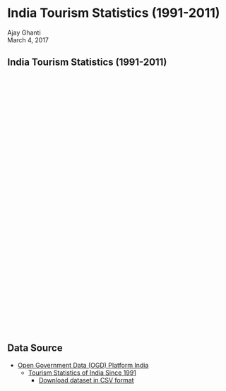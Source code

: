 # India Tourism Statistics (1991-2011)
Ajay Ghanti  
March 4, 2017  



## India Tourism Statistics (1991-2011)

<!--html_preserve--><div id="htmlwidget-54f52798d93ea5efdb8b" style="width:768px;height:576px;" class="plotly html-widget"></div>
<script type="application/json" data-for="htmlwidget-54f52798d93ea5efdb8b">{"x":{"layout":{"margin":{"b":40,"l":60,"t":25,"r":10},"xaxis":{"domain":[0,1],"title":"Year"},"yaxis":{"domain":[0,1],"title":"Number"}},"source":"A","config":{"modeBarButtonsToAdd":[{"name":"Collaborate","icon":{"width":1000,"ascent":500,"descent":-50,"path":"M487 375c7-10 9-23 5-36l-79-259c-3-12-11-23-22-31-11-8-22-12-35-12l-263 0c-15 0-29 5-43 15-13 10-23 23-28 37-5 13-5 25-1 37 0 0 0 3 1 7 1 5 1 8 1 11 0 2 0 4-1 6 0 3-1 5-1 6 1 2 2 4 3 6 1 2 2 4 4 6 2 3 4 5 5 7 5 7 9 16 13 26 4 10 7 19 9 26 0 2 0 5 0 9-1 4-1 6 0 8 0 2 2 5 4 8 3 3 5 5 5 7 4 6 8 15 12 26 4 11 7 19 7 26 1 1 0 4 0 9-1 4-1 7 0 8 1 2 3 5 6 8 4 4 6 6 6 7 4 5 8 13 13 24 4 11 7 20 7 28 1 1 0 4 0 7-1 3-1 6-1 7 0 2 1 4 3 6 1 1 3 4 5 6 2 3 3 5 5 6 1 2 3 5 4 9 2 3 3 7 5 10 1 3 2 6 4 10 2 4 4 7 6 9 2 3 4 5 7 7 3 2 7 3 11 3 3 0 8 0 13-1l0-1c7 2 12 2 14 2l218 0c14 0 25-5 32-16 8-10 10-23 6-37l-79-259c-7-22-13-37-20-43-7-7-19-10-37-10l-248 0c-5 0-9-2-11-5-2-3-2-7 0-12 4-13 18-20 41-20l264 0c5 0 10 2 16 5 5 3 8 6 10 11l85 282c2 5 2 10 2 17 7-3 13-7 17-13z m-304 0c-1-3-1-5 0-7 1-1 3-2 6-2l174 0c2 0 4 1 7 2 2 2 4 4 5 7l6 18c0 3 0 5-1 7-1 1-3 2-6 2l-173 0c-3 0-5-1-8-2-2-2-4-4-4-7z m-24-73c-1-3-1-5 0-7 2-2 3-2 6-2l174 0c2 0 5 0 7 2 3 2 4 4 5 7l6 18c1 2 0 5-1 6-1 2-3 3-5 3l-174 0c-3 0-5-1-7-3-3-1-4-4-5-6z"},"click":"function(gd) { \n        // is this being viewed in RStudio?\n        if (location.search == '?viewer_pane=1') {\n          alert('To learn about plotly for collaboration, visit:\\n https://cpsievert.github.io/plotly_book/plot-ly-for-collaboration.html');\n        } else {\n          window.open('https://cpsievert.github.io/plotly_book/plot-ly-for-collaboration.html', '_blank');\n        }\n      }"}],"modeBarButtonsToRemove":["sendDataToCloud"]},"data":[{"x":[1991,1992,1993,1994,1995,1996,1997,1998,1999,2000,2001,2002,2003,2004,2005,2006,2007,2008,2009,2010,2011],"y":[4318,5951,6611,7129,8430,10046,10511,12150,12951,15626,15083,15064,20729,27944,33123,39025,44360,51294,53700,64889,77591],"type":"scatter","mode":"lines","name":"FX (Rs. Crores)","line":{"fillcolor":"rgba(102,194,165,0.5)","color":"rgba(102,194,165,1)"},"xaxis":"x","yaxis":"y"},{"x":[1991,1992,1993,1994,1995,1996,1997,1998,1999,2000,2001,2002,2003,2004,2005,2006,2007,2008,2009,2010,2011],"y":[1861,2126,2124,2272,2583,2832,2889,2948,3009,3460,3198,3103,4463,6170,7493,8634,10729,11832,11136,14193,16564],"type":"scatter","mode":"lines","name":"FX (USD Millions)","line":{"fillcolor":"rgba(252,141,98,0.5)","color":"rgba(252,141,98,1)"},"xaxis":"x","yaxis":"y"},{"x":[1991,1992,1993,1994,1995,1996,1997,1998,1999,2000,2001,2002,2003,2004,2005,2006,2007,2008,2009,2010,2011],"y":[666.70303,814.55861,1058.11696,1271.18655,1366.436,1401.19672,1598.77208,1681.96,1906.71034,2201.06911,2364.69599,2695.98028,3090.38335,3662.67522,3920.1427,4623.21054,5265.64478,5630.34107,6688.00482,7477.0338,8508.5664],"type":"scatter","mode":"lines","name":"No. of Domestic Tourists (lakhs)","line":{"fillcolor":"rgba(141,160,203,0.5)","color":"rgba(141,160,203,1)"},"xaxis":"x","yaxis":"y"},{"x":[1991,1992,1993,1994,1995,1996,1997,1998,1999,2000,2001,2002,2003,2004,2005,2006,2007,2008,2009,2010,2011],"y":[1677.508,1867.651,1764.83,1886.433,2123.683,2287.86,2374.094,2358.629,2481.928,2649.378,2537.282,2384.364,2726.214,3457.477,3918.61,4447.167,5081.504,5282.603,5167.699,5775.692,6309.222],"type":"scatter","mode":"lines","name":"No. of Foreign Tourists (in 1000's)","line":{"fillcolor":"rgba(231,138,195,0.5)","color":"rgba(231,138,195,1)"},"xaxis":"x","yaxis":"y"}],"base_url":"https://plot.ly"},"evals":["config.modeBarButtonsToAdd.0.click"],"jsHooks":[]}</script><!--/html_preserve-->

## Data Source

- [Open Government Data (OGD) Platform India](https://data.gov.in)
    + [Tourism Statistics of India Since 1991](https://data.gov.in/catalog/tourism-statistics-india)
        + [Download dataset in CSV format](https://data.gov.in/node/92148/datastore/export/csv)
